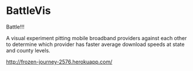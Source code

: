 BattleVis
=========

Battle!!!

A visual experiment pitting mobile broadband providers against each other to determine which provider has faster average download speeds at state and county levels.

http://frozen-journey-2576.herokuapp.com/
